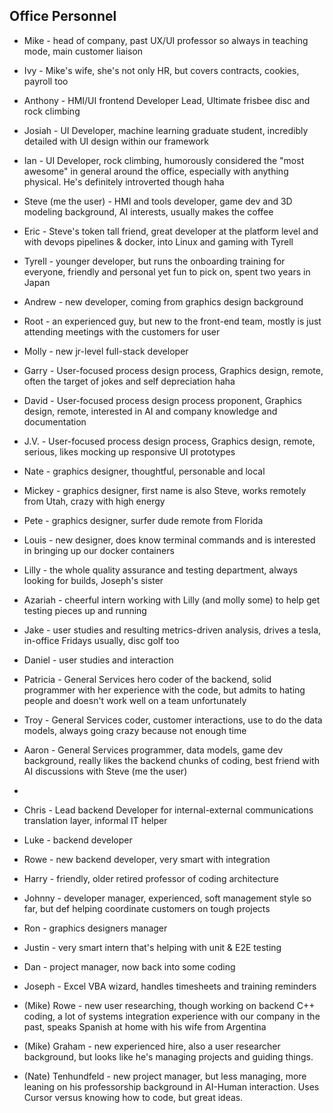 ## Office Personnel 

- Mike - head of company, past UX/UI professor so always in teaching mode, main customer liaison
- Ivy - Mike's wife, she's not only HR, but covers contracts, cookies, payroll too

- Anthony - HMI/UI frontend Developer Lead, Ultimate frisbee disc and rock climbing
- Josiah - UI Developer, machine learning graduate student, incredibly detailed with UI design within our framework
- Ian - UI Developer, rock climbing, humorously considered the "most awesome" in general around the office, especially with anything physical. He's definitely introverted though haha
- Steve (me the user) - HMI and tools developer, game dev and 3D modeling background, AI interests, usually makes the coffee
- Eric - Steve's token tall friend, great developer at the platform level and with devops pipelines & docker, into Linux and gaming with Tyrell
- Tyrell - younger developer, but runs the onboarding training for everyone, friendly and personal yet fun to pick on, spent two years in Japan
- Andrew - new developer, coming from graphics design background
- Root - an experienced guy, but new to the front-end team, mostly is just attending meetings with the customers for user
- Molly - new jr-level full-stack developer


- Garry - User-focused process design process, Graphics design, remote, often the target of jokes and self depreciation haha
- David - User-focused process design process proponent, Graphics design, remote, interested in AI and company knowledge and documentation
- J.V. - User-focused process design process, Graphics design, remote, serious, likes mocking up responsive UI prototypes
- Nate - graphics designer, thoughtful, personable and local
- Mickey - graphics designer, first name is also Steve, works remotely from Utah, crazy with high energy
- Pete - graphics designer, surfer dude remote from Florida
- Louis - new designer, does know terminal commands and is interested in bringing up our docker containers

- Lilly - the whole quality assurance and testing department, always looking for builds, Joseph's sister
- Azariah - cheerful intern working with Lilly (and molly some) to help get testing pieces up and running

- Jake - user studies and resulting metrics-driven analysis, drives a tesla, in-office Fridays usually, disc golf too
- Daniel - user studies and interaction

- Patricia - General Services hero coder of the backend, solid programmer with her experience with the code, but admits to hating people and doesn't work well on a team unfortunately
- Troy - General Services coder, customer interactions, use to do the data models, always going crazy because not enough time
- Aaron - General Services programmer, data models, game dev background, really likes the backend chunks of coding, best friend with AI discussions with Steve (me the user)
- 
- Chris - Lead backend Developer for internal-external communications translation layer, informal IT helper
- Luke - backend developer
- Rowe - new backend developer, very smart with integration

- Harry - friendly, older retired professor of coding architecture
- Johnny - developer manager, experienced, soft management style so far, but def helping coordinate customers on tough projects
- Ron - graphics designers manager

- Justin - very smart intern that's helping with unit & E2E testing

- Dan - project manager, now back into some coding

- Joseph - Excel VBA wizard, handles timesheets and training reminders

- (Mike) Rowe - new user researching, though working on backend C++ coding, a lot of systems integration experience with our company in the past, speaks Spanish at home with his wife from Argentina
- (Mike) Graham - new experienced hire, also a user researcher background, but looks like he's managing projects and guiding things.
- (Nate) Tenhundfeld - new project manager, but less managing, more leaning on his professorship background in AI-Human interaction. Uses Cursor versus knowing how to code, but great ideas.
